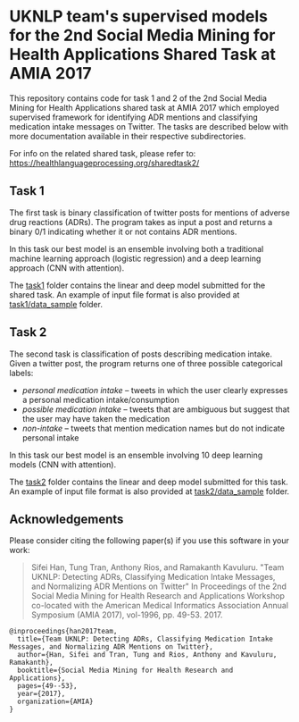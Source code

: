 # UKNLP team's supervised models for the 2nd Social Media Mining for Health Applications Shared Task at AMIA 2017

This repository contains code for task 1 and 2 of the 2nd Social Media Mining for Health Applications shared task at AMIA 2017 which employed supervised framework for identifying ADR mentions and classifying medication intake messages on Twitter. The tasks are described below with more documentation available in their respective subdirectories.

For info on the related shared task, please refer to: https://healthlanguageprocessing.org/sharedtask2/

## Task 1

The first task is binary classification of twitter posts for mentions of adverse drug reactions (ADRs). The program takes as input a post and returns a binary 0/1 indicating whether it or not contains ADR mentions.

In this task our best model is an ensemble involving both a traditional machine learning approach (logistic regression) and a deep learning approach (CNN with attention). 

The [task1](https://github.com/sifei/2nd-Social-Media-Mining-for-Health-Applications-Shared-Task-at-AMIA-2017/tree/master/task1) folder contains the linear and deep model submitted for the shared task. An example of input file format is also provided at [task1/data_sample](https://github.com/sifei/2nd-Social-Media-Mining-for-Health-Applications-Shared-Task-at-AMIA-2017/tree/master/task1/data_sample) folder.

## Task 2
The second task is classification of posts describing medication intake. Given a twitter post, the program returns one of three possible categorical labels:

- *personal medication intake* – tweets in which the user clearly expresses a personal medication intake/consumption
- *possible medication intake* – tweets that are ambiguous but suggest that the user may have taken the medication
- *non-intake* – tweets that mention medication names but do not indicate personal intake

In this task our best model is an ensemble involving 10 deep learning models (CNN with attention). 

The [task2](https://github.com/sifei/2nd-Social-Media-Mining-for-Health-Applications-Shared-Task-at-AMIA-2017/tree/master/task2) folder contains the linear and deep model submitted for this task. An example of input file format is also provided at [task2/data_sample](https://github.com/sifei/2nd-Social-Media-Mining-for-Health-Applications-Shared-Task-at-AMIA-2017/tree/master/task2/data_sample) folder.

## Acknowledgements

Please consider citing the following paper(s) if you use this software in your work:

> Sifei Han, Tung Tran, Anthony Rios, and Ramakanth Kavuluru. "Team UKNLP: Detecting ADRs, Classifying Medication Intake Messages, and Normalizing ADR Mentions on Twitter" In Proceedings of the 2nd Social Media Mining for Health Research and Applications Workshop
co-located with the American Medical Informatics Association Annual Symposium (AMIA 2017), vol-1996, pp. 49-53. 2017.

```
@inproceedings{han2017team,
  title={Team UKNLP: Detecting ADRs, Classifying Medication Intake Messages, and Normalizing ADR Mentions on Twitter},
  author={Han, Sifei and Tran, Tung and Rios, Anthony and Kavuluru, Ramakanth},
  booktitle={Social Media Mining for Health Research and Applications},
  pages={49--53},
  year={2017},
  organization={AMIA}
}
```
